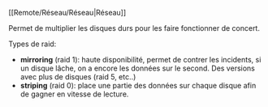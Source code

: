 [[Remote/Réseau/Réseau|Réseau]]

Permet de multiplier les disques durs pour les faire fonctionner de concert.

Types de raid:
- **mirroring** (raid 1): haute disponibilité, permet de contrer les incidents, si un disque lâche, on a encore les données sur le second. Des versions avec plus de disques (raid 5, etc..)
- **striping** (raid 0): place une partie des données sur chaque disque afin de gagner en vitesse de lecture.